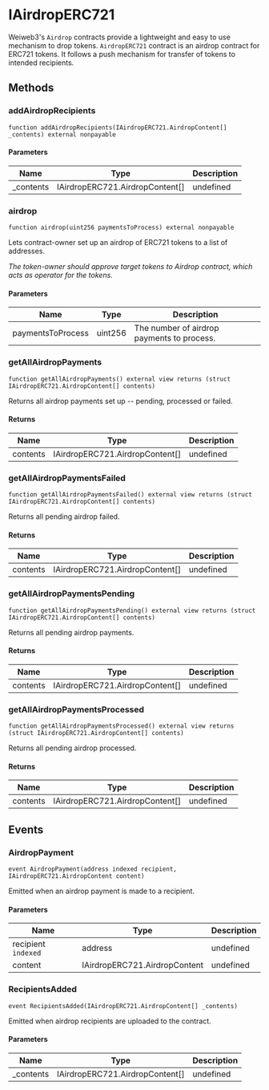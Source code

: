 # IAirdropERC721





Weiweb3&#39;s `Airdrop` contracts provide a lightweight and easy to use mechanism  to drop tokens.  `AirdropERC721` contract is an airdrop contract for ERC721 tokens. It follows a  push mechanism for transfer of tokens to intended recipients.



## Methods

### addAirdropRecipients

```solidity
function addAirdropRecipients(IAirdropERC721.AirdropContent[] _contents) external nonpayable
```





#### Parameters

| Name | Type | Description |
|---|---|---|
| _contents | IAirdropERC721.AirdropContent[] | undefined |

### airdrop

```solidity
function airdrop(uint256 paymentsToProcess) external nonpayable
```

Lets contract-owner set up an airdrop of ERC721 tokens to a list of addresses.

*The token-owner should approve target tokens to Airdrop contract,                   which acts as operator for the tokens.*

#### Parameters

| Name | Type | Description |
|---|---|---|
| paymentsToProcess | uint256 | The number of airdrop payments to process. |

### getAllAirdropPayments

```solidity
function getAllAirdropPayments() external view returns (struct IAirdropERC721.AirdropContent[] contents)
```

Returns all airdrop payments set up -- pending, processed or failed.




#### Returns

| Name | Type | Description |
|---|---|---|
| contents | IAirdropERC721.AirdropContent[] | undefined |

### getAllAirdropPaymentsFailed

```solidity
function getAllAirdropPaymentsFailed() external view returns (struct IAirdropERC721.AirdropContent[] contents)
```

Returns all pending airdrop failed.




#### Returns

| Name | Type | Description |
|---|---|---|
| contents | IAirdropERC721.AirdropContent[] | undefined |

### getAllAirdropPaymentsPending

```solidity
function getAllAirdropPaymentsPending() external view returns (struct IAirdropERC721.AirdropContent[] contents)
```

Returns all pending airdrop payments.




#### Returns

| Name | Type | Description |
|---|---|---|
| contents | IAirdropERC721.AirdropContent[] | undefined |

### getAllAirdropPaymentsProcessed

```solidity
function getAllAirdropPaymentsProcessed() external view returns (struct IAirdropERC721.AirdropContent[] contents)
```

Returns all pending airdrop processed.




#### Returns

| Name | Type | Description |
|---|---|---|
| contents | IAirdropERC721.AirdropContent[] | undefined |



## Events

### AirdropPayment

```solidity
event AirdropPayment(address indexed recipient, IAirdropERC721.AirdropContent content)
```

Emitted when an airdrop payment is made to a recipient.



#### Parameters

| Name | Type | Description |
|---|---|---|
| recipient `indexed` | address | undefined |
| content  | IAirdropERC721.AirdropContent | undefined |

### RecipientsAdded

```solidity
event RecipientsAdded(IAirdropERC721.AirdropContent[] _contents)
```

Emitted when airdrop recipients are uploaded to the contract.



#### Parameters

| Name | Type | Description |
|---|---|---|
| _contents  | IAirdropERC721.AirdropContent[] | undefined |



